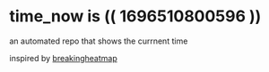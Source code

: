 # time_now is (( 1696510800596 ))

an automated repo that shows the currnent time

inspired by [breakingheatmap](https://github.com/breakingheatmap/breakingheatmap)